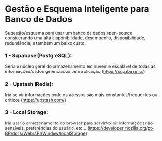 # Gestão e Esquema Inteligente para Banco de Dados
Sugestão/esquema para usar um banco de dados open-source considerando uma alta disponibilidade, desempenho, disponibilidade, redundância, e também um baixo custo.

### 1 - Supabase (PostgreSQL):
Seria o núcleo geral do armazenamento em nuvem e escalável de todas as informações/dados gerenciados pela aplicação
(https://supabase.io/)

### 2 - Upstash (Redis):
Iria servir informações onde os acessos são mais constantes/frequentes ou críticos
(https://upstash.com/)

### 3 - Local Storage:
Iria usar o armazenamento do browser para servir/exibir informações não-sensíveis, preferências do usuário, etc...
(https://developer.mozilla.org/pt-BR/docs/Web/API/Window/localStorage)

